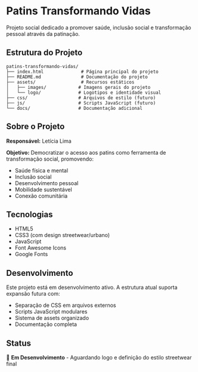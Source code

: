 # Patins Transformando Vidas

Projeto social dedicado a promover saúde, inclusão social e transformação pessoal através da patinação.

## Estrutura do Projeto

```
patins-transformando-vidas/
├── index.html              # Página principal do projeto
├── README.md               # Documentação do projeto
├── assets/                 # Recursos estáticos
│   ├── images/            # Imagens gerais do projeto
│   └── logo/              # Logotipos e identidade visual
├── css/                   # Arquivos de estilo (futuro)
├── js/                    # Scripts JavaScript (futuro)
└── docs/                  # Documentação adicional
```

## Sobre o Projeto

**Responsável:** Letícia Lima

**Objetivo:** Democratizar o acesso aos patins como ferramenta de transformação social, promovendo:

- Saúde física e mental
- Inclusão social
- Desenvolvimento pessoal
- Mobilidade sustentável
- Conexão comunitária

## Tecnologias

- HTML5
- CSS3 (com design streetwear/urbano)
- JavaScript
- Font Awesome Icons
- Google Fonts

## Desenvolvimento

Este projeto está em desenvolvimento ativo. A estrutura atual suporta expansão futura com:

- Separação de CSS em arquivos externos
- Scripts JavaScript modulares
- Sistema de assets organizado
- Documentação completa

## Status

🔨 **Em Desenvolvimento** - Aguardando logo e definição do estilo streetwear final
